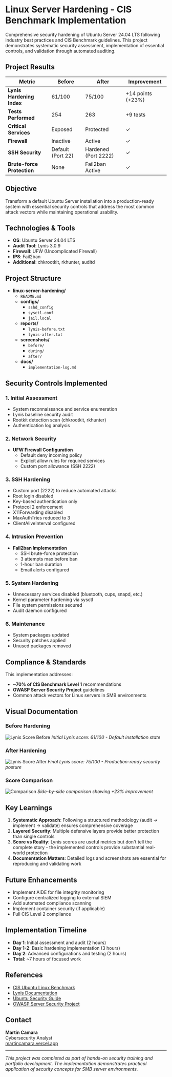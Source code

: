 # Linux Server Hardening - CIS Benchmark Implementation

Comprehensive security hardening of Ubuntu Server 24.04 LTS following industry best practices and CIS Benchmark guidelines. This project demonstrates systematic security assessment, implementation of essential controls, and validation through automated auditing.

## Project Results

| Metric | Before | After | Improvement |
|--------|--------|-------|-------------|
| **Lynis Hardening Index** | 61/100 | 75/100 | +14 points (+23%) |
| **Tests Performed** | 254 | 263 | +9 tests |
| **Critical Services** | Exposed | Protected | ✓ |
| **Firewall** | Inactive | Active | ✓ |
| **SSH Security** | Default (Port 22) | Hardened (Port 2222) | ✓ |
| **Brute-force Protection** | None | Fail2ban Active | ✓ |

## Objective

Transform a default Ubuntu Server installation into a production-ready system with essential security controls that address the most common attack vectors while maintaining operational usability.

## Technologies & Tools

- **OS**: Ubuntu Server 24.04 LTS
- **Audit Tool**: Lynis 3.0.9
- **Firewall**: UFW (Uncomplicated Firewall)
- **IPS**: Fail2ban
- **Additional**: chkrootkit, rkhunter, auditd

## Project Structure

* **linux-server-hardening/**
    * `README.md`
    * **configs/**
        * `sshd_config`
        * `sysctl.conf`
        * `jail.local`
    * **reports/**
        * `lynis-before.txt`
        * `lynis-after.txt`
    * **screenshots/**
        * `before/`
        * `during/`
        * `after/`
    * **docs/**
        * `implementation-log.md`

## Security Controls Implemented

### 1. Initial Assessment
- System reconnaissance and service enumeration
- Lynis baseline security audit
- Rootkit detection scan (chkrootkit, rkhunter)
- Authentication log analysis

### 2. Network Security
- **UFW Firewall Configuration**
  - Default deny incoming policy
  - Explicit allow rules for required services
  - Custom port allowance (SSH 2222)
  
### 3. SSH Hardening
- Custom port (2222) to reduce automated attacks
- Root login disabled
- Key-based authentication only
- Protocol 2 enforcement
- X11Forwarding disabled
- MaxAuthTries reduced to 3
- ClientAliveInterval configured

### 4. Intrusion Prevention
- **Fail2ban Implementation**
  - SSH brute-force protection
  - 3 attempts max before ban
  - 1-hour ban duration
  - Email alerts configured

### 5. System Hardening
- Unnecessary services disabled (bluetooth, cups, snapd, etc.)
- Kernel parameter hardening via sysctl
- File system permissions secured
- Audit daemon configured

### 6. Maintenance
- System packages updated
- Security patches applied
- Unused packages removed

## Compliance & Standards

This implementation addresses:
- **~70% of CIS Benchmark Level 1** recommendations
- **OWASP Server Security Project** guidelines
- Common attack vectors for Linux servers in SMB environments

## Visual Documentation

### Before Hardening
![Lynis Score Before](screenshots/before/lynis-61-score.png)
*Initial Lynis score: 61/100 - Default installation state*

### After Hardening
![Lynis Score After](screenshots/after/lynis-post.png)
*Final Lynis score: 75/100 - Production-ready security posture*

### Score Comparison
![Comparison](screenshots/after/comparison-index-lynis.png)
*Side-by-side comparison showing +23% improvement*

## Key Learnings

1. **Systematic Approach**: Following a structured methodology (audit → implement → validate) ensures comprehensive coverage
2. **Layered Security**: Multiple defensive layers provide better protection than single controls
3. **Score vs Reality**: Lynis scores are useful metrics but don't tell the complete story - the implemented controls provide substantial real-world protection
4. **Documentation Matters**: Detailed logs and screenshots are essential for reproducing and validating work

## Future Enhancements

- Implement AIDE for file integrity monitoring
- Configure centralized logging to external SIEM
- Add automated compliance scanning
- Implement container security (if applicable)
- Full CIS Level 2 compliance

## Implementation Timeline

- **Day 1**: Initial assessment and audit (2 hours)
- **Day 1-2**: Basic hardening implementation (3 hours)
- **Day 2**: Advanced configurations and testing (2 hours)
- **Total**: ~7 hours of focused work

## References

- [CIS Ubuntu Linux Benchmark](https://www.cisecurity.org/benchmark/ubuntu_linux)
- [Lynis Documentation](https://cisofy.com/lynis/)
- [Ubuntu Security Guide](https://ubuntu.com/security)
- [OWASP Server Security Project](https://owasp.org/)

## Contact

**Martin Camara**  
Cybersecurity Analyst  
[martincamara.vercel.app](https://martincamara.vercel.app)

---


*This project was completed as part of hands-on security training and portfolio development. The implementation demonstrates practical application of security concepts for SMB server environments.*

